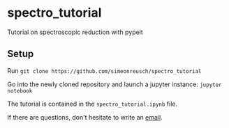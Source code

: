 # spectro_tutorial
Tutorial on spectroscopic reduction with pypeit

## Setup
Run `git clone https://github.com/simeonreusch/spectro_tutorial`

Go into the newly cloned repository and launch a jupyter instance:
`jupyter notebook`

The tutorial is contained in the `spectro_tutorial.ipynb` file.

If there are questions, don't hesitate to write an [email](mailto:simeon.reusch@desy.de).